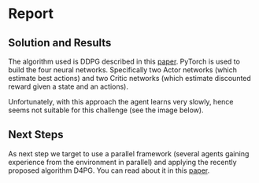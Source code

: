 # Report

## Solution and Results

The algorithm used is DDPG described in this [paper](https://arxiv.org/abs/1509.02971). PyTorch is used to build the four neural networks. Specifically two Actor networks (which estimate best actions) and two Critic networks (which estimate discounted reward given a state and an actions).

Unfortunately, with this approach the agent learns very slowly, hence seems not suitable for this challenge (see the image below).


## Next Steps

As next step we target to use a parallel framework (several agents gaining experience from the environment in parallel) and applying the recently proposed algorithm D4PG. You can read about it in this [paper](https://openreview.net/forum?id=SyZipzbCb).
